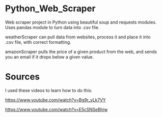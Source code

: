 # Python_Web_Scraper
Web scraper project in Python using beautiful soup and requests modules.
Uses pandas module to turn data into .csv file. 

weatherScraper can pull data from websites, process it and place it into .csv file, with correct formatting. 

amazonScraper pulls the price of a given product from the web, and sends you an email if it drops below a given value. 

# Sources 

I used these videos to learn how to do this:

https://www.youtube.com/watch?v=Bg9r_yLk7VY

https://www.youtube.com/watch?v=E5cSNSeBhjw
